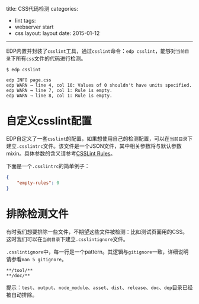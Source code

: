 title: CSS代码检测
categories:
- lint
tags:
-  webserver start
-  css
layout:
    layout
date:
    2015-01-12
---


EDP内置并封装了`csslint`工具，通过`csslint`命令：`edp csslint`，能够对`当前目录`下所有`css`文件的代码进行检测。

```
$ edp csslint

edp INFO page.css
edp WARN → line 4, col 10: Values of 0 shouldn't have units specified.
edp WARN → line 7, col 1: Rule is empty.
edp WARN → line 8, col 1: Rule is empty.
```

# 自定义csslint配置

EDP自定义了一套`csslint`的配置，如果想使用自己的检测配置，可以在`当前目录`下建立`.csslintrc`文件。该文件是一个JSON文件，其中相关参数将与默认参数mixin。具体参数的含义请参考[CSSLint Rules](https://github.com/stubbornella/csslint/wiki/Rules)。

下面是一个`.csslintrc`的简单例子：

```json
{
    "empty-rules": 0
}
```

# 排除检测文件

有时我们想要排除一些文件，不期望这些文件被检测：比如测试页面用的CSS。这时我们可以在`当前目录`下建立`.csslintignore`文件。

`.csslintignore`中，每一行是一个pattern。其逻辑与`gitignore`一致，详细说明请参看`man 5 gitignore`。

```
**/tool/**
**/doc/**
```

提示：`test`、`output`、`node_module`、`asset`、`dist`、`release`、`doc`、`dep`目录已经被自动排除。
